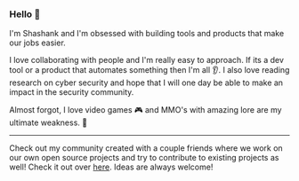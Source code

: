 ### Hello 👋

I'm Shashank and I'm obsessed with building tools and products that make our jobs easier. 

I love collaborating with people and I'm really easy to approach. If its a dev tool or a product that automates something then I'm all :ear:. I also love reading research on cyber security and hope that I will one day be able to make an impact in the security community.

Almost forgot, I love video games :video_game: and MMO's with amazing lore are my ultimate weakness. :grimacing:

---

Check out my community created with a couple friends where we work on our own open source projects and try to contribute to existing projects as well! Check it out over [here](https://www.github.com/wheredevsdev). Ideas are always welcome!

